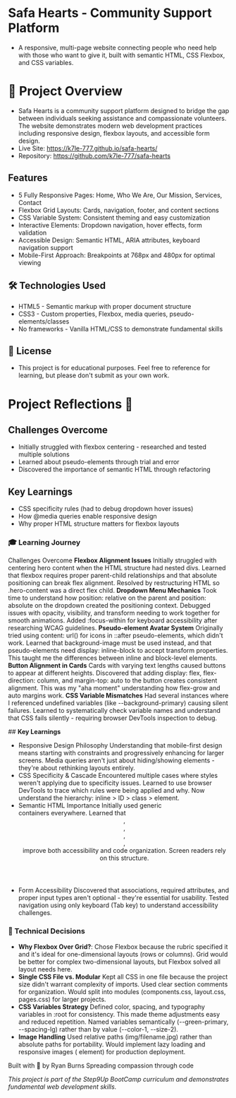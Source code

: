 # Safa Hearts - Community Support Platform
- A responsive, multi-page website connecting people who need help with those who want to give it, built with semantic HTML, CSS Flexbox, and CSS variables.

# 🎯 Project Overview
-  Safa Hearts is a community support platform designed to bridge the gap between individuals seeking assistance and compassionate volunteers. The website demonstrates modern web development practices including responsive design, flexbox layouts, and accessible form design.
- Live Site: https://k7le-777.github.io/safa-hearts/
- Repository: https://github.com/k7le-777/safa-hearts

## Features
- 5 Fully Responsive Pages: Home, Who We Are, Our Mission, Services, Contact
- Flexbox Grid Layouts: Cards, navigation, footer, and content sections
- CSS Variable System: Consistent theming and easy customization
- Interactive Elements: Dropdown navigation, hover effects, form validation
- Accessible Design: Semantic HTML, ARIA attributes, keyboard navigation support
- Mobile-First Approach: Breakpoints at 768px and 480px for optimal viewing

## 🛠️ Technologies Used
- HTML5 - Semantic markup with proper document structure
- CSS3 - Custom properties, Flexbox, media queries, pseudo-elements/classes
- No frameworks - Vanilla HTML/CSS to demonstrate fundamental skills

## 📄 License
- This project is for educational purposes. Feel free to reference for learning, but please don't submit as your own work.

# Project Reflections 💫

## Challenges Overcome
- Initially struggled with flexbox centering - researched and tested multiple solutions
- Learned about pseudo-elements through trial and error
- Discovered the importance of semantic HTML through refactoring

## Key Learnings
- CSS specificity rules (had to debug dropdown hover issues)
- How @media queries enable responsive design
- Why proper HTML structure matters for flexbox layouts

### 🎓 Learning Journey
Challenges Overcome
**Flexbox Alignment Issues**
Initially struggled with centering hero content when the HTML structure had nested divs. Learned that flexbox requires proper parent-child relationships and that absolute positioning can break flex alignment. Resolved by restructuring HTML so .hero-content was a direct flex child.
**Dropdown Menu Mechanics**
Took time to understand how position: relative on the parent and position: absolute on the dropdown created the positioning context. Debugged issues with opacity, visibility, and transform needing to work together for smooth animations. Added :focus-within for keyboard accessibility after researching WCAG guidelines.
**Pseudo-element Avatar System**
Originally tried using content: url() for icons in ::after pseudo-elements, which didn't work. Learned that background-image must be used instead, and that pseudo-elements need display: inline-block to accept transform properties. This taught me the differences between inline and block-level elements.
**Button Alignment in Cards**
Cards with varying text lengths caused buttons to appear at different heights. Discovered that adding display: flex, flex-direction: column, and margin-top: auto to the button creates consistent alignment. This was my "aha moment" understanding how flex-grow and auto margins work.
**CSS Variable Mismatches**
Had several instances where I referenced undefined variables (like --background-primary) causing silent failures. Learned to systematically check variable names and understand that CSS fails silently - requiring browser DevTools inspection to debug.


## **Key Learnings**
- Responsive Design Philosophy
Understanding that mobile-first design means starting with constraints and progressively enhancing for larger screens. Media queries aren't just about hiding/showing elements - they're about rethinking layouts entirely.
- CSS Specificity & Cascade
Encountered multiple cases where styles weren't applying due to specificity issues. Learned to use browser DevTools to trace which rules were being applied and why. Now understand the hierarchy: inline > ID > class > element.
- Semantic HTML Importance
Initially used generic <div> containers everywhere. Learned that <header>, <main>, <section>, <footer>, <nav> improve both accessibility and code organization. Screen readers rely on this structure.
- Form Accessibility
Discovered that <label for="id"> associations, required attributes, and proper input types aren't optional - they're essential for usability. Tested navigation using only keyboard (Tab key) to understand accessibility challenges.


### 🔧 Technical Decisions
-  **Why Flexbox Over Grid?**:
Chose Flexbox because the rubric specified it and it's ideal for one-dimensional layouts (rows or columns). Grid would be better for complex two-dimensional layouts, but Flexbox solved all layout needs here.
- **Single CSS File vs. Modular**
Kept all CSS in one file because the project size didn't warrant complexity of imports. Used clear section comments for organization. Would split into modules (components.css, layout.css, pages.css) for larger projects.
- **CSS Variables Strategy**
Defined color, spacing, and typography variables in :root for consistency. This made theme adjustments easy and reduced repetition. Named variables semantically (--green-primary, --spacing-lg) rather than by value (--color-1, --size-2).
- **Image Handling**
Used relative paths (img/filename.jpg) rather than absolute paths for portability. Would implement lazy loading and responsive images (<picture> element) for production deployment.

Built with 💚 by Ryan Burns
Spreading compassion through code

*This project is part of the Step9Up BootCamp curriculum and demonstrates fundamental web development skills.*